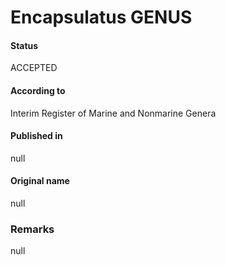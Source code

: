 # Encapsulatus GENUS

#### Status
ACCEPTED

#### According to
Interim Register of Marine and Nonmarine Genera

#### Published in
null

#### Original name
null

### Remarks
null